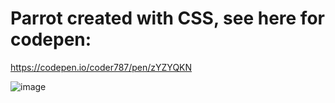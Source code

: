 # Parrot created with CSS, see here for codepen:

https://codepen.io/coder787/pen/zYZYQKN

![image](https://user-images.githubusercontent.com/43294866/117503323-b1de3c00-af78-11eb-9671-0e69849e1178.png)

